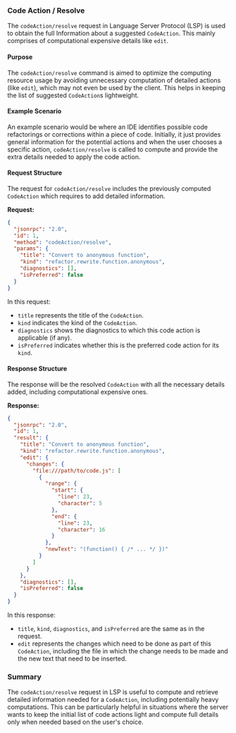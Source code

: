 ### Code Action / Resolve

The `codeAction/resolve` request in Language Server Protocol (LSP) is used to obtain the full Information about a suggested `CodeAction`. This mainly comprises of computational expensive details like `edit`.

#### Purpose

The `codeAction/resolve` command is aimed to optimize the computing resource usage by avoiding unnecessary computation of detailed actions (like `edit`), which may not even be used by the client. This helps in keeping the list of suggested `CodeAction`s lightweight.

#### Example Scenario

An example scenario would be where an IDE identifies possible code refactorings or corrections within a piece of code. Initially, it just provides general information for the potential actions and when the user chooses a specific action, `codeAction/resolve` is called to compute and provide the extra details needed to apply the code action.

#### Request Structure

The request for `codeAction/resolve` includes the previously computed `CodeAction` which requires to add detailed information.

**Request:**

```json
{
  "jsonrpc": "2.0",
  "id": 1,
  "method": "codeAction/resolve",
  "params": {
    "title": "Convert to anonymous function",
    "kind": "refactor.rewrite.function.anonymous",
    "diagnostics": [],
    "isPreferred": false
  }
}
```

In this request:
- `title` represents the title of the `CodeAction`.
- `kind` indicates the kind of the `CodeAction`.
- `diagnostics` shows the diagnostics to which this code action is applicable (if any).
- `isPreferred` indicates whether this is the preferred code action for its `kind`.

#### Response Structure

The response will be the resolved `CodeAction` with all the necessary details added, including computational expensive ones.

**Response:**

```json
{
  "jsonrpc": "2.0",
  "id": 1,
  "result": {
    "title": "Convert to anonymous function",
    "kind": "refactor.rewrite.function.anonymous",
    "edit": {
      "changes": {
        "file:///path/to/code.js": [
          {
            "range": {
              "start": {
                "line": 23,
                "character": 5
              },
              "end": {
                "line": 23,
                "character": 16
              }
            },
            "newText": "(function() { /* ... */ })"
          }
        ]
      }
    },
    "diagnostics": [],
    "isPreferred": false
  }
}
```

In this response:
- `title`, `kind`, `diagnostics`, and `isPreferred` are the same as in the request.
- `edit` represents the changes which need to be done as part of this `CodeAction`, including the file in which the change needs to be made and the new text that need to be inserted.

### Summary

The `codeAction/resolve` request in LSP is useful to compute and retrieve detailed information needed for a `CodeAction`, including potentially heavy computations. This can be particularly helpful in situations where the server wants to keep the initial list of code actions light and compute full details only when needed based on the user's choice.